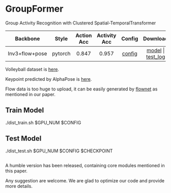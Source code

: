 # GroupFormer
Group Activity Recognition with Clustered Spatial-TemporalTransformer


|    Backbone     |  Style | Action Acc | Activity Acc|  Config | Download      |
| :-------------: | :-----: | :-----: | :------: | :------: | :-----------: |
|   Inv3+flow+pose   |  pytorch  |   0.847 |  0.957  |  [config](https://github.com/xueyee/GroupFormer/blob/main/config/cluster_tr/inv3_cluster_sttr_global_v3_flip_w3_v4_cat2.yaml) | [model](https://drive.google.com/file/d/1vcmdfZRvIfmkZtkfnP-8CHvzYMT4BxaH/view?usp=sharing) &#124; [test_log]( https://drive.google.com/file/d/1Y8e_yd8ObZuaY1Vp1rhrlx0FFSsD_dz7/view?usp=sharing)

Volleyball dataset is [here](https://github.com/mostafa-saad/deep-activity-rec#dataset).

Keypoint predicted by AlphaPose is [here](https://drive.google.com/file/d/19RUQ91vBlS2b9P1FfieJvr91zcEVxK1e/view?usp=sharing).

Flow data is too huge to upload, it can be easily generated by [flownet](https://github.com/NVIDIA/flownet2-pytorch) as mentioned in our paper.

## Train Model 
./dist_train.sh $GPU_NUM $CONFIG
##  Test Model 
./dist_test.sh $GPU_NUM $CONFIG $CHECKPOINT 


## 
A humble version has been released, containing core modules mentioned in this paper.

Any suggestion are welcome. We are glad to optimize our code and provide more details.

